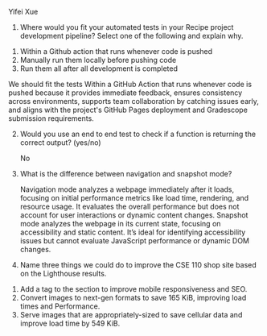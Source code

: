 Yifei Xue

1) Where would you fit your automated tests in your Recipe project development pipeline? Select one of the following and explain why.
1. Within a Github action that runs whenever code is pushed 
2. Manually run them locally before pushing code
3. Run them all after all development is completed
   
We should fit the tests Within a GitHub Action that runs whenever code is pushed because it provides immediate feedback, ensures consistency across environments, supports team collaboration by catching issues early, and aligns with the project's GitHub Pages deployment and Gradescope submission requirements.

2) Would you use an end to end test to check if a function is returning the correct output? (yes/no)
   
   No

4) What is the difference between navigation and snapshot mode?
   
   Navigation mode analyzes a webpage immediately after it loads, focusing on initial performance metrics like load time, rendering, and resource usage. It evaluates the overall performance but does not account for user interactions or dynamic content changes. Snapshot mode analyzes the webpage in its current state, focusing on accessibility and static content. It’s ideal for identifying accessibility issues but cannot evaluate JavaScript performance or dynamic DOM changes.

6) Name three things we could do to improve the CSE 110 shop site based on the Lighthouse results.
   
1. Add a <meta name="viewport"> tag to the <head> section to improve mobile responsiveness and SEO.
2. Convert images to next-gen formats to save 165 KiB, improving load times and Performance.
3. Serve images that are appropriately-sized to save cellular data and improve load time by 549 KiB.


